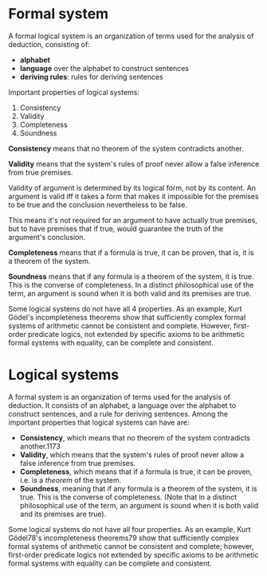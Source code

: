 # Formal system

A formal logical system is an organization of terms used for the analysis of deduction, consisting of:
- **alphabet**
- **language** over the alphabet to construct sentences
- **deriving rules**: rules for deriving sentences

Important properties of logical systems:
1. Consistency
1. Validity
1. Completeness
1. Soundness

__Consistency__ means that no theorem of the system contradicts another.

__Validity__ means that the system's rules of proof never allow a false inference from true premises.

Validity of argument is determined by its logical form, not by its content. An argument is valid iff it takes a form that makes it impossible for the premises to be true and the conclusion nevertheless to be false.

This means it's not required for an argument to have actually true premises, but to have premises that if true, would guarantee the truth of the argument's conclusion.

__Completeness__ means that if a formula is true, it can be proven, that is, it is a theorem of the system.

__Soundness__ means that if any formula is a theorem of the system, it is true. This is the converse of completeness. In a distinct philosophical use of the term, an argument is sound when it is both valid and its premises are true.

Some logical systems do not have all 4 properties. As an example, Kurt Gödel's incompleteness theorems show that sufficiently complex formal systems of arithmetic cannot be consistent and complete. However, first-order predicate logics, not extended by specific axioms to be arithmetic formal systems with equality, can be complete and consistent.



# Logical systems
A formal system is an organization of terms used for the analysis of deduction. It consists of an alphabet, a language over the alphabet to construct sentences, and a rule for deriving sentences. Among the important properties that logical systems can have are: 

* __Consistency__, which means that no theorem of the system contradicts another.1173
* __Validity__, which means that the system's rules of proof never allow a false inference from true premises.
* __Completeness__, which means that if a formula is true, it can be proven, i.e. is a _theorem_ of the system.
* __Soundness__, meaning that if any formula is a theorem of the system, it is true. This is the converse of completeness. (Note that in a distinct philosophical use of the term, an argument is sound when it is both valid and its premises are true).

Some logical systems do not have all four properties. As an example, Kurt Gödel78's incompleteness theorems79 show that sufficiently complex formal systems of arithmetic cannot be consistent and complete; however, first-order predicate logics not extended by specific axioms to be arithmetic formal systems with equality can be complete and consistent.